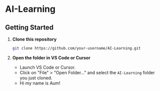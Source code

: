 # AI-Learning

## Getting Started

1. **Clone this repository**

   ```bash
   git clone https://github.com/your-username/AI-Learning.git
   ```

2. **Open the folder in VS Code or Cursor**
   - Launch VS Code or Cursor.
   - Click on "File" > "Open Folder..." and select the `AI-Learning` folder you just cloned.
   - Hi my name is Aum!
